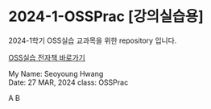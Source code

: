 # 2024-1-OSSPrac [강의실습용]
2024-1학기 OSS실습 교과목을 위한 repository 입니다.

[OSS실습 전자책 바로가기](https://wikidocs.net/book/13835)


My Name: Seoyoung Hwang    
Date: 27 MAR, 2024
class: OSSPrac

A
B